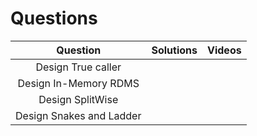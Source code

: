 # Questions

Question | Solutions | Videos 
| :---:   | :-: | :-: 
|Design True caller | | | 
|Design In-Memory RDMS | | | 
|Design SplitWise | | | 
|Design Snakes and Ladder | | | 
